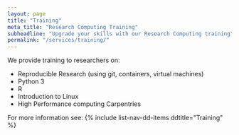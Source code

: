 ```yaml
---
layout: page
title: "Training"
meta_title: "Research Computing Training"
subheadline: "Upgrade your skills with our Research Computing training"
permalink: "/services/training/"
---
```


We provide training to researchers on:

- Reproducible Research (using git, containers, virtual machines)
- Python 3
- R
- Introduction to Linux
- High Performance computing Carpentries

For more information see:
{% include list-nav-dd-items ddtitle="Training" %}
